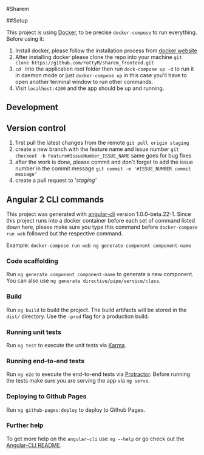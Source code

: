 #Sharem

##Setup

This project is using [Docker](https://docs.docker.com/), to be precise `docker-compose` to run everything.
Before using it:

1. Install docker, please follow the installation process from [docker website](https://www.docker.com/products/overview)
2. After installing docker please clone the repo into your machine `git clone https://github.com/FottyM/sharem_frontend.git`
3. `cd ` into the application root folder then run `dock-compose up -d` to run it in daemon mode or just `docker-compose up` in this case you'll have to open another terminal window to run other commands.
4. Visit `localhost:4200` and the app should be up and running.

## Development 

## Version control
 
 1. first pull the latest changes from the remote `git pull origin staging`
 2. create a new branch with the feature name and issue number `git checkout -b Feature#IssueNumber_ISSUE_NAME` same goes for bug fixes 
 3. after the work is done, please commit and don't forget to add the issue number in the commit message `git commit -m '#ISSUE_NUMBER commit message'`
 4. create a pull request to _'staging'_
 
## Angular 2 CLI commands 

This project was generated with [angular-cli](https://github.com/angular/angular-cli) version 1.0.0-beta.22-1.
Since this project runs into a docker container before each set of command listed down here, please make sure you type this command before `docker-compose run web` followed but the respective command.

Example: `docker-compose run web ng generate component component-name `

### Code scaffolding

Run `ng generate component component-name` to generate a new component. You can also use `ng generate directive/pipe/service/class`.

### Build

Run `ng build` to build the project. The build artifacts will be stored in the `dist/` directory. Use the `-prod` flag for a production build.

### Running unit tests

Run `ng test` to execute the unit tests via [Karma](https://karma-runner.github.io).

### Running end-to-end tests

Run `ng e2e` to execute the end-to-end tests via [Protractor](http://www.protractortest.org/).
Before running the tests make sure you are serving the app via `ng serve`.

### Deploying to Github Pages

Run `ng github-pages:deploy` to deploy to Github Pages.

### Further help

To get more help on the `angular-cli` use `ng --help` or go check out the [Angular-CLI README](https://github.com/angular/angular-cli/blob/master/README.md).


